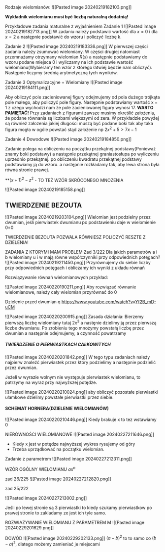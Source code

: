 Rodzaje wielomianów:
![[Pasted image 20240219182103.png]]

**Wykładnik wielomianu musi być liczbą naturalną dodatnią!**

Przykładowe zadania maturalne z wyjaśnieniem
Zadanie 1
![[Pasted image 20240219182713.png]]
W zadaniu należy podstawić wartość dla $x=0$ i dla $x=2$ a następnie podstawić do wzoru i policzyć liczbę k.

Zadanie 2
![[Pasted image 20240219183336.png]] 
W pierwszej części zadania należy zsumować wielomiany.
W części drugiej natomiast przemnażamy otrzymany wielomian $R(x)$ a następnie podstawiamy do wzoru podane miejsca 0 i wyliczamy na ich podstawie wartość wielomianu(Wybieramy ten wzór z którego łatwiej będzie nam obliczyć). Następnie liczymy średnią arytmetyczną tych wyników.


Zadanie 3
Optymalizacyjne + Wielomiany
![[Pasted image 20240219184111.png]]

Aby obliczyć pole zacieniowanej figury odejmujemy od pola dużego trójkąta pole małego, aby policzyć pole figury. Następnie podstawiamy wartość x = 1 z czego wychodzi nam że pole zacieniowanej figury wynosi 17. 
**WARTO PAMIĘTAĆ!**
Przy zadaniach z figurami zawsze musimy określić założenia, że podane równania są liczbami większymi od zera.  W przykładzie powyżej są również załozenia jakiej długości muszą być podane boki tak aby taka figura mogła w ogóle powstać stąd założenie np 
$2x^2 + 5 > 7x - 1$

Zadanie 4 Dowodowe
![[Pasted image 20240219184850.png]]

Zadanie polega na obliczeniu na początku przekątnej podstawy(Ponieważ znamy boki podstawy) a następnie przekątnej graniastosłupa po wyliczeniu uprzednio przekątnej. po obliczeniu kwadratu przekątnej podstawy podstawiamy ją do wzoru. a następnie rozkładamy tak, aby lewa strona była równa stronie prawej.

**$(x+1)^2 - z^2$  - TO TEŻ WZÓR SKRÓCONEGO MNOZENIA

![[Pasted image 20240219185158.png]]

## TWIERDZENIE BEZOUTA
![[Pasted image 20240219203104.png]]
Wielomian jest podzielny przez dwumian, jeśli pierwiastek dwumianu po podstawieniu daje w wielomienie 0=0

TWIERDZENIE BEZOUTA POZWALA RÓWNIESZ POLICZYĆ RESZTE Z DZIELENIA!


ZADANIA Z KTORYMI MAM PROBLEM
Zad 3/222
Dla jakich parametrów a i b wielomiany u i w mają równe współczynniki przy odpowiednich potęgach?
![[Pasted image 20240219211450.png]]
Przyrównujemy do siebie  liczby przy odpowiednich potęgach i obliczamy ich wyniki z układu równań


Rozwiązywanie równań wielomianowych przykład:

![[Pasted image 20240220190211.png]]
Aby rozwiązać równanie wielomianowe, należy cały wielomian przyrównać do 0

Dzielenie przed dwumian q 
https://www.youtube.com/watch?v=Yf2B_mD-uCM

![[Pasted image 20240220200915.png]]
Zasada działania:
Bierzemy pierwszą liczbę wielomiany tutaj $2x^3$ a nastęnie dzielimy ją przez pierwszą liczbe dwumianu. Po zrobieniu tego mnożymy powstałą liczbę przez dwumian a następnie odejmujemy, a czynność powatrzamy

##### TWIERDZENIE O PIERWIASTKACH CAŁKOWITYCH
![[Pasted image 20240220201842.png]]
W tego typu zadaniach należy najpierw znaleźć pierwiastek przez który podzielimy a następnie podzielić przez dwumian.

Jeżeli w wyrazie wolnym nie występuje pierwiastek wielomianu, to patrzymy na wyraz przy najwyższej potędze.

![[Pasted image 20240220210024.png]]
aby obliczyć pozostałe pierwiastki ułamkowe dzielimy powstałe pierwiastki przez siebie.


#### SCHEMAT HORNERA(DZIELENIE WIELOMIANÓW)
![[Pasted image 20240220210446.png]]
Kiedy brakuje x to tez wstawiamy 0 

NIERÓWNOŚCI WIELOMIANOWE 
![[Pasted image 20240227211646.png]]

- Kiedy x jest w potędze najwyższej  wykres rysujemy od góry
- Trzeba uprządkować na początku wielomian.


Zadanie z parametrem
![[Pasted image 20240227212311.png]]

WZÓR OGÓLNY WIELOMIANU $ax^n$


zad 26/225
![[Pasted image 20240227212820.png]]


zad 25/222

![[Pasted image 20240227213002.png]]

Jeśli po lewej stronie są 3 pierwiastki to kiedy szukamy pierwiastkow po prawej stronie to zakladamy ze jest ich tyle samo.


ROZWIAZYWANIE WIELOMIANU  Z PARAMETREM M
![[Pasted image 20240229201629.png]]


DOWÓD 
![[Pasted image 20240229202133.png]]
$(a-b)^2$ to to samo co $(b-a)^2$, dlatego możemy zamieniać je miejscami

